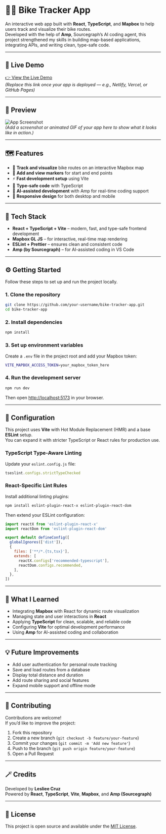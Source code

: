 
# 🚴‍♀️ Bike Tracker App

An interactive web app built with **React**, **TypeScript**, and **Mapbox** to help users track and visualize their bike routes.  
Developed with the help of **Amp**, Sourcegraph’s AI coding agent, this project strengthened my skills in building map-based applications, integrating APIs, and writing clean, type-safe code.

---

## 🔗 Live Demo
[👉 View the Live Demo](https://your-demo-link.com)  
*(Replace this link once your app is deployed — e.g., Netlify, Vercel, or GitHub Pages)*

---

## 📸 Preview
![App Screenshot](./screenshot.png)  
*(Add a screenshot or animated GIF of your app here to show what it looks like in action.)*

---

## 🗺️ Features
- 🧭 **Track and visualize** bike routes on an interactive Mapbox map  
- 📍 **Add and view markers** for start and end points  
- ⚡ **Fast development setup** using Vite  
- 🧠 **Type-safe code** with TypeScript  
- 🤖 **AI-assisted development** with Amp for real-time coding support  
- 📱 **Responsive design** for both desktop and mobile  

---

## 🚀 Tech Stack
- **React + TypeScript + Vite** – modern, fast, and type-safe frontend development  
- **Mapbox GL JS** – for interactive, real-time map rendering  
- **ESLint + Prettier** – ensures clean and consistent code  
- **Amp (by Sourcegraph)** – for AI-assisted coding in VS Code  

---

## ⚙️ Getting Started

Follow these steps to set up and run the project locally.

### 1. Clone the repository
```bash
git clone https://github.com/your-username/bike-tracker-app.git
cd bike-tracker-app
```

### 2. Install dependencies
```bash
npm install
```

### 3. Set up environment variables  
Create a `.env` file in the project root and add your Mapbox token:
```bash
VITE_MAPBOX_ACCESS_TOKEN=your_mapbox_token_here
```

### 4. Run the development server
```bash
npm run dev
```

Then open [http://localhost:5173](http://localhost:5173) in your browser.

---

## 🧩 Configuration

This project uses **Vite** with Hot Module Replacement (HMR) and a base **ESLint** setup.  
You can expand it with stricter TypeScript or React rules for production use.

### TypeScript Type-Aware Linting
Update your `eslint.config.js` file:
```js
tseslint.configs.strictTypeChecked
```

### React-Specific Lint Rules
Install additional linting plugins:
```bash
npm install eslint-plugin-react-x eslint-plugin-react-dom
```

Then extend your ESLint configuration:
```js
import reactX from 'eslint-plugin-react-x'
import reactDom from 'eslint-plugin-react-dom'

export default defineConfig([
  globalIgnores(['dist']),
  {
    files: ['**/*.{ts,tsx}'],
    extends: [
      reactX.configs['recommended-typescript'],
      reactDom.configs.recommended,
    ],
  },
])
```

---

## 🧠 What I Learned
- Integrating **Mapbox** with React for dynamic route visualization  
- Managing state and user interactions in **React**  
- Applying **TypeScript** for clean, scalable, and reliable code  
- Configuring **Vite** for optimal development performance  
- Using **Amp** for AI-assisted coding and collaboration  

---

## 💡 Future Improvements
- Add user authentication for personal route tracking  
- Save and load routes from a database  
- Display total distance and duration  
- Add route sharing and social features  
- Expand mobile support and offline mode  

---

## 🤝 Contributing
Contributions are welcome!  
If you’d like to improve the project:
1. Fork this repository  
2. Create a new branch (`git checkout -b feature/your-feature`)  
3. Commit your changes (`git commit -m 'Add new feature'`)  
4. Push to the branch (`git push origin feature/your-feature`)  
5. Open a Pull Request  

---

## 🪄 Credits
Developed by **Lesliee Cruz**  
Powered by **React**, **TypeScript**, **Vite**, **Mapbox**, and **Amp (Sourcegraph)**  

---

## 📜 License
This project is open source and available under the [MIT License](LICENSE).
